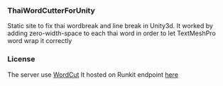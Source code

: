 ### ThaiWordCutterForUnity
Static site to fix thai wordbreak and line break in Unity3d. It worked by adding zero-width-space to each thai word in order to let TextMeshPro word wrap it correctly

### License
The server use [WordCut](github.com/veer66/wordcut)
It hosted on Runkit endpoint [here](https://runkit.com/nolkeg/wordcut-runkit)

